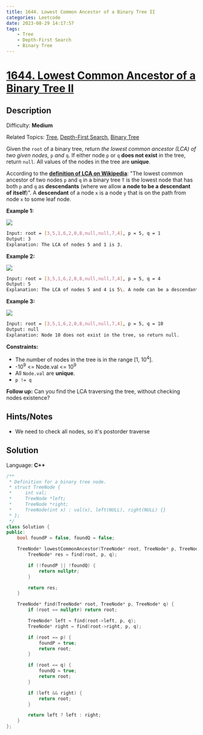 ```yaml
---
title: 1644. Lowest Common Ancestor of a Binary Tree II
categories: Leetcode
date: 2023-08-29 14:17:57
tags:
    - Tree
    - Depth-First Search
    - Binary Tree
---
```


# [1644\. Lowest Common Ancestor of a Binary Tree II](https://leetcode.com/problems/lowest-common-ancestor-of-a-binary-tree-ii/)

## Description

Difficulty: **Medium**

Related Topics: [Tree](https://leetcode.com/tag/https://leetcode.com/tag/tree//), [Depth-First Search](https://leetcode.com/tag/https://leetcode.com/tag/depth-first-search//), [Binary Tree](https://leetcode.com/tag/https://leetcode.com/tag/binary-tree//)

Given the `root` of a binary tree, return _the lowest common ancestor (LCA) of two given nodes,_ `p` _and_ `q`. If either node `p` or `q` **does not exist** in the tree, return `null`. All values of the nodes in the tree are **unique**.

According to the **[definition of LCA on Wikipedia](https://en.wikipedia.org/wiki/Lowest_common_ancestor)**: "The lowest common ancestor of two nodes `p` and `q` in a binary tree `T` is the lowest node that has both `p` and `q` as **descendants** (where we allow **a node to be a descendant of itself**)". A **descendant** of a node `x` is a node `y` that is on the path from node `x` to some leaf node.

**Example 1:**

![](https://assets.leetcode.com/uploads/2018/12/14/binarytree.png)

```bash
Input: root = [3,5,1,6,2,0,8,null,null,7,4], p = 5, q = 1
Output: 3
Explanation: The LCA of nodes 5 and 1 is 3.
```

**Example 2:**

![](https://assets.leetcode.com/uploads/2018/12/14/binarytree.png)

```bash
Input: root = [3,5,1,6,2,0,8,null,null,7,4], p = 5, q = 4
Output: 5
Explanation: The LCA of nodes 5 and 4 is 5\. A node can be a descendant of itself according to the definition of LCA.
```

**Example 3:**

![](https://assets.leetcode.com/uploads/2018/12/14/binarytree.png)

```bash
Input: root = [3,5,1,6,2,0,8,null,null,7,4], p = 5, q = 10
Output: null
Explanation: Node 10 does not exist in the tree, so return null.
```

**Constraints:**

* The number of nodes in the tree is in the range [1, 10<sup>4</sup>].
* -10<sup>9</sup> <= Node.val <= 10<sup>9</sup>
* All `Node.val` are **unique**.
* `p != q`

**Follow up:** Can you find the LCA traversing the tree, without checking nodes existence?

## Hints/Notes

* We need to check all nodes, so it's postorder traverse

## Solution

Language: **C++**

```C++
/**
 * Definition for a binary tree node.
 * struct TreeNode {
 *     int val;
 *     TreeNode *left;
 *     TreeNode *right;
 *     TreeNode(int x) : val(x), left(NULL), right(NULL) {}
 * };
 */
class Solution {
public:
    bool foundP = false, foundQ = false;

    TreeNode* lowestCommonAncestor(TreeNode* root, TreeNode* p, TreeNode* q) {
        TreeNode* res = find(root, p, q);

        if (!foundP || !foundQ) {
            return nullptr;
        }

        return res;
    }

    TreeNode* find(TreeNode* root, TreeNode* p, TreeNode* q) {
        if (root == nullptr) return root;

        TreeNode* left = find(root->left, p, q);
        TreeNode* right = find(root->right, p, q);

        if (root == p) {
            foundP = true;
            return root;
        }

        if (root == q) {
            foundQ = true;
            return root;
        }

        if (left && right) {
            return root;
        }

        return left ? left : right;
    }
};
```
